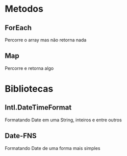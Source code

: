 # Metodos 

## ForEach
Percorre o array mas não retorna nada

## Map  
Percorre e retorna algo

# Bibliotecas

## Intl.DateTimeFormat
Formatando Date em uma String, inteiros e entre outros

## Date-FNS
Formatando Date de uma forma mais simples 